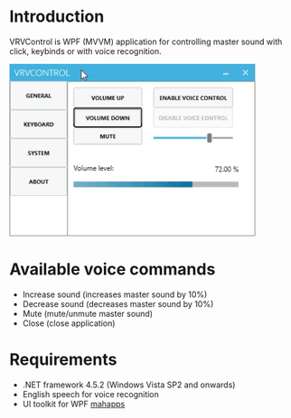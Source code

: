 # Introduction
VRVControl is WPF (MVVM) application for controlling master sound with click, keybinds or with voice recognition.

<img src="https://github.com/Bcoolie/VRVControl/blob/master/VRVControl_demo.gif" width="435" height="305">

# Available voice commands
* Increase sound (increases master sound by 10%)
* Decrease sound (decreases master sound by 10%)
* Mute (mute/unmute master sound)
* Close (close application)

# Requirements
* .NET framework 4.5.2 (Windows Vista SP2 and onwards)
* English speech for voice recognition
* UI toolkit for WPF [mahapps](http://mahapps.com/)
